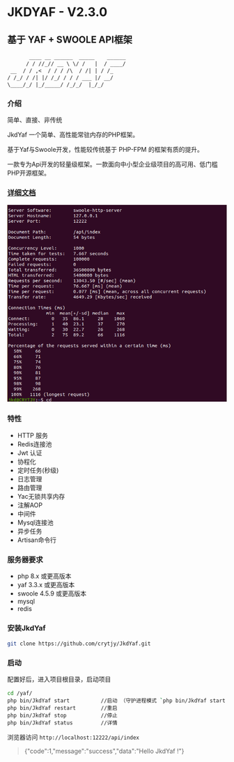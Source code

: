 # JKDYAF - V2.3.0

## 基于 YAF + SWOOLE API框架

           ____ __ ______  _____    ______
          / / //_// __ \ \/ /   |  / ____/
     __  / / ,<  / / / /\  / /| | / /_
    / /_/ / /| |/ /_/ / / / ___ |/ __/
    \____/_/ |_/_____/ /_/_/  |_/_/

###

### 介绍

简单、直接、非传统

JkdYaf 一个简单、高性能常驻内存的PHP框架。

基于Yaf与Swoole开发，性能较传统基于 PHP-FPM 的框架有质的提升。

一款专为Api开发的轻量级框架。一款面向中小型企业级项目的高可用、低门槛PHP开源框架。

### [详细文档](http://jkdyaf.crytjy.com/)

![](JkdYaf.png)

### 特性

- HTTP 服务
- Redis连接池
- Jwt 认证
- 协程化
- 定时任务(秒级)
- 日志管理
- 路由管理
- Yac无锁共享内存
- 注解AOP
- 中间件
- Mysql连接池
- 异步任务
- Artisan命令行

### 服务器要求

- php 8.x 或更高版本
- yaf 3.3.x 或更高版本
- swoole 4.5.9 或更高版本
- mysql
- redis

### 安装JkdYaf

```bash
git clone https://github.com/crytjy/JkdYaf.git
```

### 启动

配置好后，进入项目根目录，启动项目

```bash
cd /yaf/
php bin/JkdYaf start          //启动 （守护进程模式 `php bin/JkdYaf start -d`）
php bin/JkdYaf restart        //重启        
php bin/JkdYaf stop           //停止
php bin/JkdYaf status         //详情
```

浏览器访问 `http://localhost:12222/api/index`

> {"code":1,"message":"success","data":"Hello JkdYaf !"}
